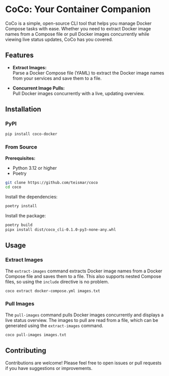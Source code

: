 # CoCo: Your Container Companion

CoCo is a simple, open-source CLI tool that helps you manage Docker Compose tasks with ease. Whether you need to extract Docker image names from a Compose file or pull Docker images concurrently while viewing live status updates, CoCo has you covered.

## Features

- **Extract Images:**  
  Parse a Docker Compose file (YAML) to extract the Docker image names from your services and save them to a file.

- **Concurrent Image Pulls:**  
  Pull Docker images concurrently with a live, updating overview.

## Installation

### PyPI

```bash
pip install coco-docker
```

### From Source

**Prerequisites:**
- Python 3.12 or higher
- Poetry

```bash
git clone https://github.com/teismar/coco
cd coco
```

Install the dependencies:

```bash
poetry install
```

Install the package:

```bash
poetry build
pipx install dist/coco_cli-0.1.0-py3-none-any.whl
```

## Usage

### Extract Images
The `extract-images` command extracts Docker image names from a Docker Compose file and saves them to a file. This also supports nested Compose files, so using the `include` directive is no problem.
```bash
coco extract docker-compose.yml images.txt
```

### Pull Images
The `pull-images` command pulls Docker images concurrently and displays a live status overview. The images to pull are read from a file, which can be generated using the `extract-images` command.
```bash
coco pull-images images.txt
```

## Contributing
Contributions are welcome! Please feel free to open issues or pull requests if you have suggestions or improvements.